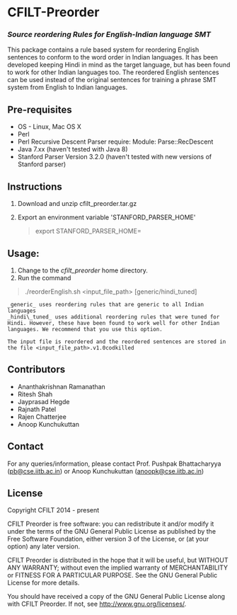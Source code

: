 # CFILT-Preorder 

### _Source reordering Rules for English-Indian language SMT_

This package contains a rule based system for reordering English sentences to conform to the word order in Indian languages. It has been developed keeping Hindi in mind as the target language, but has been found to work for other Indian languages too. The reordered English sentences can be used instead of the original sentences for training a phrase SMT system from English to Indian languages. 

## Pre-requisites

- OS - Linux, Mac OS X
- Perl
- Perl Recursive Descent Parser require: Module: Parse::RecDescent 
- Java 7.xx (haven't tested with Java 8)
- Stanford Parser Version 3.2.0 (haven't tested with new versions of Stanford parser) 

## Instructions

1. Download and unzip cfilt_preorder.tar.gz

2. Export an environment variable 'STANFORD_PARSER_HOME' 

    > export STANFORD_PARSER_HOME=<path to the Stanford parser home directory>

## Usage: 

1. Change to the *cfilt_preorder* home directory.
2. Run the command 
  > ./reorderEnglish.sh <input_file_path> [generic/hindi_tuned] 

    _generic_ uses reordering rules that are generic to all Indian languages
    _hindi\_tuned_ uses additional reordering rules that were tuned for Hindi. However, these have been found to work well for other Indian languages. We recommend that you use this option. 
    
    The input file is reordered and the reordered sentences are stored in the file <input_file_path>.v1.0codkilled


## Contributors

- Ananthakrishnan Ramanathan
- Ritesh Shah
- Jayprasad Hegde
- Rajnath Patel 
- Rajen Chatterjee
- Anoop Kunchukuttan

## Contact

For any queries/information, please contact Prof. Pushpak Bhattacharyya (pb@cse.iitb.ac.in) or Anoop Kunchukuttan (anoopk@cse.iitb.ac.in)

## License

Copyright CFILT 2014 - present
 
CFILT Preorder is free software: you can redistribute it and/or modify
it under the terms of the GNU General Public License as published by
the Free Software Foundation, either version 3 of the License, or
(at your option) any later version.

CFILT Preorder is distributed in the hope that it will be useful, 
but WITHOUT ANY WARRANTY; without even the implied warranty of 
MERCHANTABILITY or FITNESS FOR A PARTICULAR PURPOSE.  See the 
GNU General Public License for more details. 

You should have received a copy of the GNU General Public License 
along with CFILT Preorder.  If not, see <http://www.gnu.org/licenses/>.
